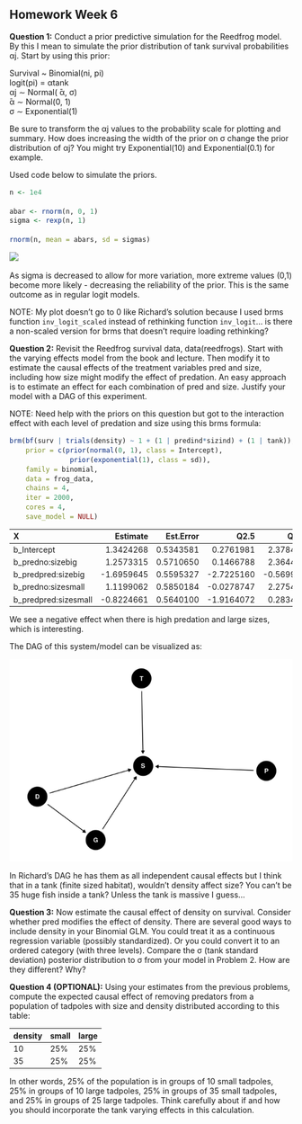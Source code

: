 
## Homework Week 6

**Question 1:** Conduct a prior predictive simulation for the Reedfrog
model. By this I mean to simulate the prior distribution of tank
survival probabilities αj. Start by using this prior:

Survival \~ Binomial(ni, pi)  
logit(pi) = αtank  
αj ∼ Normal( ̄α, σ)  
̄α ∼ Normal(0, 1)  
σ ∼ Exponential(1)

Be sure to transform the αj values to the probability scale for plotting
and summary. How does increasing the width of the prior on σ change the
prior distribution of αj? You might try Exponential(10) and
Exponential(0.1) for example.

Used code below to simulate the priors.

``` r
n <- 1e4
  
abar <- rnorm(n, 0, 1)
sigma <- rexp(n, 1)
  
rnorm(n, mean = abars, sd = sigmas)
```

<img src="/home/icrichmond/Repositories/statistical-rethinking/graphics/homework-06_q1.png" width="2100" />

As sigma is decreased to allow for more variation, more extreme values
(0,1) become more likely - decreasing the reliability of the prior. This
is the same outcome as in regular logit models.

NOTE: My plot doesn’t go to 0 like Richard’s solution because I used
brms function `inv_logit_scaled` instead of rethinking function
`inv_logit`… is there a non-scaled version for brms that doesn’t require
loading rethinking?

**Question 2:** Revisit the Reedfrog survival data, data(reedfrogs).
Start with the varying effects model from the book and lecture. Then
modify it to estimate the causal effects of the treatment variables pred
and size, including how size might modify the effect of predation. An
easy approach is to estimate an effect for each combination of pred and
size. Justify your model with a DAG of this experiment.

NOTE: Need help with the priors on this question but got to the
interaction effect with each level of predation and size using this brms
formula:

``` r
brm(bf(surv | trials(density) ~ 1 + (1 | predind*sizind) + (1 | tank)),
    prior = c(prior(normal(0, 1), class = Intercept),
               prior(exponential(1), class = sd)),
    family = binomial,
    data = frog_data,
    chains = 4,
    iter = 2000,
    cores = 4,
    save_model = NULL)
```

| X                     |   Estimate | Est.Error |       Q2.5 |      Q97.5 |
|:----------------------|-----------:|----------:|-----------:|-----------:|
| b\_Intercept          |  1.3424268 | 0.5343581 |  0.2761981 |  2.3784548 |
| b\_predno:sizebig     |  1.2573315 | 0.5710650 |  0.1466788 |  2.3644423 |
| b\_predpred:sizebig   | -1.6959645 | 0.5595327 | -2.7225160 | -0.5699628 |
| b\_predno:sizesmall   |  1.1199062 | 0.5850184 | -0.0278747 |  2.2754255 |
| b\_predpred:sizesmall | -0.8224661 | 0.5640100 | -1.9164072 |  0.2834241 |

We see a negative effect when there is high predation and large sizes,
which is interesting.

The DAG of this system/model can be visualized as:

![](week-06_files/figure-gfm/unnamed-chunk-5-1.png)<!-- -->

In Richard’s DAG he has them as all independent causal effects but I
think that in a tank (finite sized habitat), wouldn’t density affect
size? You can’t be 35 huge fish inside a tank? Unless the tank is
massive I guess…

**Question 3:** Now estimate the causal effect of density on survival.
Consider whether pred modifies the effect of density. There are several
good ways to include density in your Binomial GLM. You could treat it as
a continuous regression variable (possibly standardized). Or you could
convert it to an ordered category (with three levels). Compare the σ
(tank standard deviation) posterior distribution to σ from your model in
Problem 2. How are they different? Why?

**Question 4 (OPTIONAL):** Using your estimates from the previous
problems, compute the expected causal effect of removing predators from
a population of tadpoles with size and density distributed according to
this table:

| density | small | large |
|---------|-------|-------|
| 10      | 25%   | 25%   |
| 35      | 25%   | 25%   |

In other words, 25% of the population is in groups of 10 small tadpoles,
25% in groups of 10 large tadpoles, 25% in groups of 35 small tadpoles,
and 25% in groups of 25 large tadpoles. Think carefully about if and how
you should incorporate the tank varying effects in this calculation.
